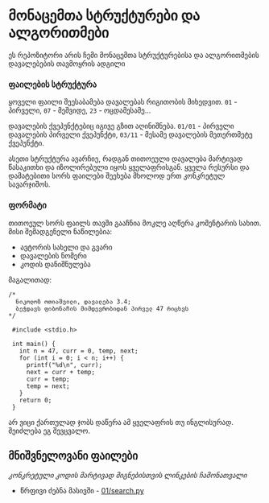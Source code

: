 # მონაცემთა სტრუქტურები და ალგორითმები
ეს რეპოზიტორი არის ჩემი მონაცემთა სტრუქტურებისა და ალგორითმების დავალებების 
თავმოყრის ადგილი

### ფაილების სტრუქტურა
ყოველი ფაილი შეესაბამება დავალებას რიგითობის მიხედვით. `01` - პირველი, `07` - მეშვიდე, 
`23` - ოცდამესამე...

დავალების ქვეპუნქტებიც იგივე გზით აღინიშნება. `01/01` - პირველი დავალების პირველი 
ქვეპუნქტი, `03/11` - მესამე დავალების მეთერთმეტე ქვეპუნქტი. 


ასეთი სტრუქტურა ავარჩიე, რადგან თითოეული დავალება მარტივად წასაკითხი და იზოლირებული 
იყოს ყველაფრისგან. ყველა რესურსი და დამატებითი სორს ფაილები შეეხება მხოლოდ ერთ 
კონკრეტულ სავარჯიშოს.

### ფორმატი
თითოეულ სორს ფაილს თავში გააჩნია მოკლე აღწერა კომენტარის სახით. მისი შემადგენელი 
ნაწილებია: 
* ავტორის სახელი და გვარი
* დავალების ნომერი
* კოდის დანიშნულება

მაგალითად:
```
/* 
  ნიკოლოზ ოთიაშვილი, დავალება 3.4;
  ბეჭდავს ფიბონაჩის მიმდევრობიდან პირველ 47 რიცხვს
*/

 #include <stdio.h>

 int main() {
   int n = 47, curr = 0, temp, next;
   for (int i = 0; i < n; i++) {
     printf("%d\n", curr);
     next = curr + temp;
     curr = temp;
     temp = next;
   }
   return 0;
 }
```

არ ვიცი ქართულად ჯობს დაწერა ამ ყველაფრის თუ ინგლისურად. შეიძლება ეგ შევცვალო.

## მნიშვნელოვანი ფაილები
*კონკრეტული კოდის მარტივად მიგნებისთვის ლინკების ჩამონათვალი*

- წრფივი ძებნა მასივში - [01/search.py](01/search.py)
